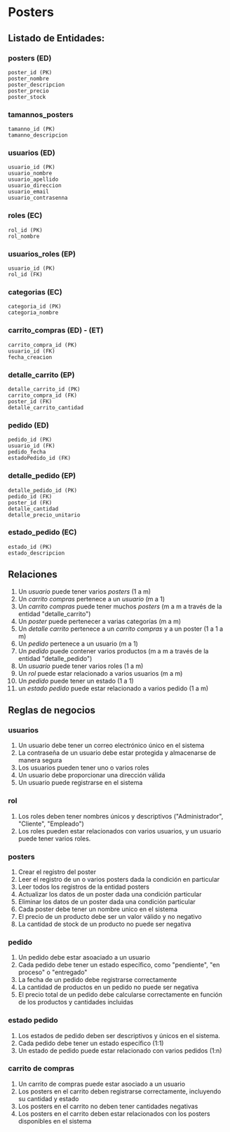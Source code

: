 # Posters

## Listado de Entidades:

### posters (ED)

    poster_id (PK)
    poster_nombre
    poster_descripcion
    poster_precio
    poster_stock

### tamannos_posters

    tamanno_id (PK)
    tamanno_descripcion

### usuarios (ED)

    usuario_id (PK)
    usuario_nombre
    usuario_apellido
    usuario_direccion
    usuario_email
    usuario_contrasenna

### roles (EC)

    rol_id (PK)
    rol_nombre

### usuarios_roles (EP)

    usuario_id (PK)
    rol_id (FK)

### categorias (EC)

    categoria_id (PK)
    categoria_nombre

### carrito_compras (ED) - (ET)

    carrito_compra_id (PK)
    usuario_id (FK)
    fecha_creacion

### detalle_carrito (EP)

    detalle_carrito_id (PK)
    carrito_compra_id (FK)
    poster_id (FK)
    detalle_carrito_cantidad

### pedido (ED)

    pedido_id (PK)
    usuario_id (FK)
    pedido_fecha
    estadoPedido_id (FK)

### detalle_pedido (EP)

    detalle_pedido_id (PK)
    pedido_id (FK)
    poster_id (FK)
    detalle_cantidad
    detalle_precio_unitario

### estado_pedido (EC)

    estado_id (PK)
    estado_descripcion

## Relaciones

1. Un _usuario_ puede tener varios _posters_ (1 a m)
2. Un _carrito compras_ pertenece a un _usuario_ (m a 1)
3. Un _carrito compras_ puede tener muchos _posters_ (m a m a través de la entidad "detalle_carrito")
4. Un _poster_ puede pertenecer a varias categorías (m a m)
5. Un _detalle carrito_ pertenece a un _carrito compras_ y a un poster (1 a 1 a m)
6. Un _pedido_ pertenece a un usuario (m a 1)
7. Un _pedido_ puede contener varios productos (m a m a través de la entidad "detalle_pedido")
8. Un _usuario_ puede tener varios roles (1 a m)
9. Un _rol_ puede estar relacionado a varios usuarios (m a m)
10. Un _pedido_ puede tener un estado (1 a 1)
11. un _estado pedido_ puede estar relacionado a varios pedido (1 a m)

## Reglas de negocios

### usuarios

1. Un usuario debe tener un correo electrónico único en el sistema
2. La contraseña de un usuario debe estar protegida y almacenarse de manera segura
3. Los usuarios pueden tener uno o varios roles
4. Un usuario debe proporcionar una dirección válida
5. Un usuario puede registrarse en el sistema

### rol

1. Los roles deben tener nombres únicos y descriptivos ("Administrador", "Cliente", "Empleado")
2. Los roles pueden estar relacionados con varios usuarios, y un usuario puede tener varios roles.

### posters

1. Crear el registro del poster
2. Leer el registro de un o varios posters dada la condición en particular
3. Leer todos los registros de la entidad posters
4. Actualizar los datos de un poster dada una condición particular
5. Eliminar los datos de un poster dada una condición particular
6. Cada poster debe tener un nombre unico en el sistema
7. El precio de un producto debe ser un valor válido y no negativo
8. La cantidad de stock de un producto no puede ser negativa

### pedido

1. Un pedido debe estar asoaciado a un usuario
2. Cada pedido debe tener un estado específico, como "pendiente", "en proceso" o "entregado"
3. La fecha de un pedido debe registrarse correctamente
4. La cantidad de productos en un pedido no puede ser negativa
5. El precio total de un pedido debe calcularse correctamente en función de los productos y cantidades incluidas

### estado pedido

1. Los estados de pedido deben ser descriptivos y únicos en el sistema.
2. Cada pedido debe tener un estado específico (1:1)
3. Un estado de pedido puede estar relacionado con varios pedidos (1:n)

### carrito de compras

1. Un carrito de compras puede estar asociado a un usuario
2. Los posters en el carrito deben registrarse correctamente, incluyendo su cantidad y estado
3. Los posters en el carrito no deben tener cantidades negativas
4. Los posters en el carrito deben estar relacionados con los posters disponibles en el sistema
